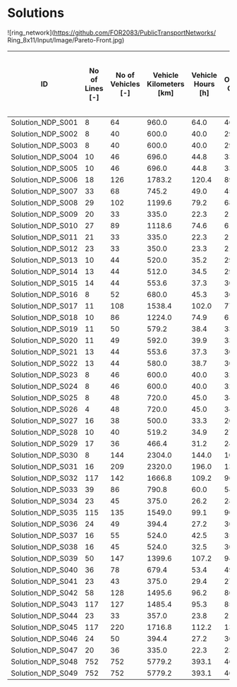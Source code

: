 # Solutions

![ring_network](https://github.com/FOR2083/PublicTransportNetworks/  Ring_8x11/Input/Image/Pareto-Front.jpg)

| ID				| No of Lines [-]	| No of Vehicles [-]	| Vehicle Kilometers [km]	| Vehicle Hours [h]	| Operating Cost [$]	| Mean Perceived Journey Time [min] (Shortest Path)	| Solution Title
| ---				| ---				| ---					| ---						| ---				| ---					| ---												| ---
|Solution_NDP_S001	|8	|64	|960.0	|64.0	|4640.0	|24.1	|P_1_1	|
|Solution_NDP_S002	|8	|40	|600.0	|40.0	|2900.0	|23.2	|P_1_2	|
|Solution_NDP_S003	|8	|40	|600.0	|40.0	|2900.0	|23.2	|P_1_2_Manuell	|
|Solution_NDP_S004	|10	|46	|696.0	|44.8	|3344.0	|22.6	|P_2_1	|
|Solution_NDP_S005	|10	|46	|696.0	|44.8	|3344.0	|22.6	|P_2_1_Manuell	|
|Solution_NDP_S006	|18	|126	|1783.2	|120.4	|8974.8	|21.7	|P_Liniennetz2	|
|Solution_NDP_S007	|33	|68	|745.2	|49.0	|4517.8	|20.7	|A_2_3_3	|
|Solution_NDP_S008	|29	|102	|1199.6	|79.2	|6899.4	|20.8	|A_2_3_3-sys	|
|Solution_NDP_S009	|20	|33	|335.0	|22.3	|2152.5	|22.1	|A_1_9_1_2_2-vs	|
|Solution_NDP_S010	|27	|89	|1118.6	|74.6	|6127.9	|20.7	|A_1_3_2_2_2	|
|Solution_NDP_S011	|21	|33	|335.0	|22.3	|2152.5	|22.5	|A_1_4_1_2_2-vs	|
|Solution_NDP_S012	|23	|33	|350.0	|23.3	|2175.0	|21.5	|A_1_4_3(0.7)_2_2-vs	|
|Solution_NDP_S013	|10	|44	|520.0	|35.2	|2980.0	|22.7	|1_RingCity_V04_Loesung_01	|
|Solution_NDP_S014	|13	|44	|512.0	|34.5	|2968.0	|23.1	|1_RingCity_V07_Loesung_02	|
|Solution_NDP_S015	|14	|44	|553.6	|37.3	|3030.4	|22.4	|1_RingCity_V10_Loesung_03	|
|Solution_NDP_S016	|8	|52	|680.0	|45.3	|3620.0	|23.8	|2_RingCity_V01	|
|Solution_NDP_S017	|11	|108	|1538.4	|102.0	|7707.6	|25.9	|2_RingCity_V02	|
|Solution_NDP_S018	|10	|86	|1224.0	|74.9	|6136.0	|27.9	|2_RingCity_V03	|
|Solution_NDP_S019	|11	|50	|579.2	|38.4	|3368.8	|22.2	|2_RingCity_V05	|
|Solution_NDP_S020	|11	|49	|592.0	|39.9	|3338.0	|23.9	|2_RingCity_V06	|
|Solution_NDP_S021	|13	|44	|553.6	|37.3	|3030.4	|22.6	|2_RingCity_V08	|
|Solution_NDP_S022	|13	|44	|580.0	|38.7	|3070.0	|23.2	|2_RingCity_V09	|
|Solution_NDP_S023	|8	|46	|600.0	|40.0	|3200.0	|22.8	|MA27_Loesung_1	|
|Solution_NDP_S024	|8	|46	|600.0	|40.0	|3200.0	|22.8	|MA27_Loesung_2	|
|Solution_NDP_S025	|8	|48	|720.0	|45.0	|3480.0	|22.7	|MA27_Loesung_3	|
|Solution_NDP_S026	|4	|48	|720.0	|45.0	|3480.0	|23.3	|MA27_Loesung_4	|
|Solution_NDP_S027	|16	|38	|500.0	|33.3	|2650.0	|24.1	|MA27_Loesung_5	|
|Solution_NDP_S028	|10	|40	|519.2	|34.9	|2778.8	|22.8	|MA27_Loesung_6	|
|Solution_NDP_S029	|17	|36	|466.4	|31.2	|2499.6	|23.8	|MA27_Loesung_7	|
|Solution_NDP_S030	|8	|144	|2304.0	|144.0	|10656.0	|21.1	|MA27_Loesung_8	|
|Solution_NDP_S031	|16	|209	|2320.0	|196.0	|13930.0	|21.1	|A_1_6_2_1_2-sys-vs	|
|Solution_NDP_S032	|117	|142	|1666.8	|109.2	|9600.2	|16.5	|A_2b_4_2_2_2-vs	|
|Solution_NDP_S033	|39	|86	|790.8	|60.0	|5486.2	|20.1	|A_2r_2_3(0.3)_1_2-sys	|
|Solution_NDP_S034	|23	|45	|375.0	|26.2	|2812.5	|19.6	|A_2r_4_1_1_2	|
|Solution_NDP_S035	|115	|135	|1549.0	|99.1	|9073.5	|16.7	|A_2r_4_2_2_2-vs	|
|Solution_NDP_S036	|24	|49	|394.4	|27.2	|3041.6	|19.3	|A_2r_4_3(0.3)_1_2	|
|Solution_NDP_S037	|16	|55	|524.0	|42.5	|3536.0	|24.9	|A_2r_4_3(0.7)_1_2-sys-vs	|
|Solution_NDP_S038	|16	|45	|524.0	|32.5	|3036.0	|23.4	|A_2r_4_3(0.7)_2_2-sys	|
|Solution_NDP_S039	|50	|147	|1399.6	|107.2	|9449.4	|19.3	|A_2r_6_2_1_2-sys	|
|Solution_NDP_S040	|36	|78	|679.4	|53.4	|4919.1	|19.4	|A_2r_8_3(0.7)_1_2	|
|Solution_NDP_S041	|23	|43	|375.0	|29.4	|2712.5	|21.3	|A_2r_9_1_1_2-vs	|
|Solution_NDP_S042	|58	|128	|1495.6	|96.2	|8643.4	|18.1	|A_2r_9_2_2_2-sys-vs	|
|Solution_NDP_S043	|117	|127	|1485.4	|95.3	|8578.1	|16.8	|A_1_4_2_2_2-vs	|
|Solution_NDP_S044	|23	|33	|357.0	|23.8	|2185.5	|22.2	|A_1_9_3(0.3)_2_2-vs	|
|Solution_NDP_S045	|117	|220	|1716.8	|112.2	|13575.2	|16.5	|A_2b_9_2_2_2	|
|Solution_NDP_S046	|24	|50	|394.4	|27.2	|3091.6	|19.3	|A_2r_4_3(0.5)_1_2	|
|Solution_NDP_S047	|20	|36	|335.0	|22.3	|2302.5	|23.5	|A_3r_9_1_2_2	|
|Solution_NDP_S048	|752	|752	|5779.2	|393.1	|46268.8	|13.8	|A_RS_Pooling_Len	|
|Solution_NDP_S049	|752	|752	|5779.2	|393.1	|46268.8	|13.8	|A_RS_Pooling_No	|
